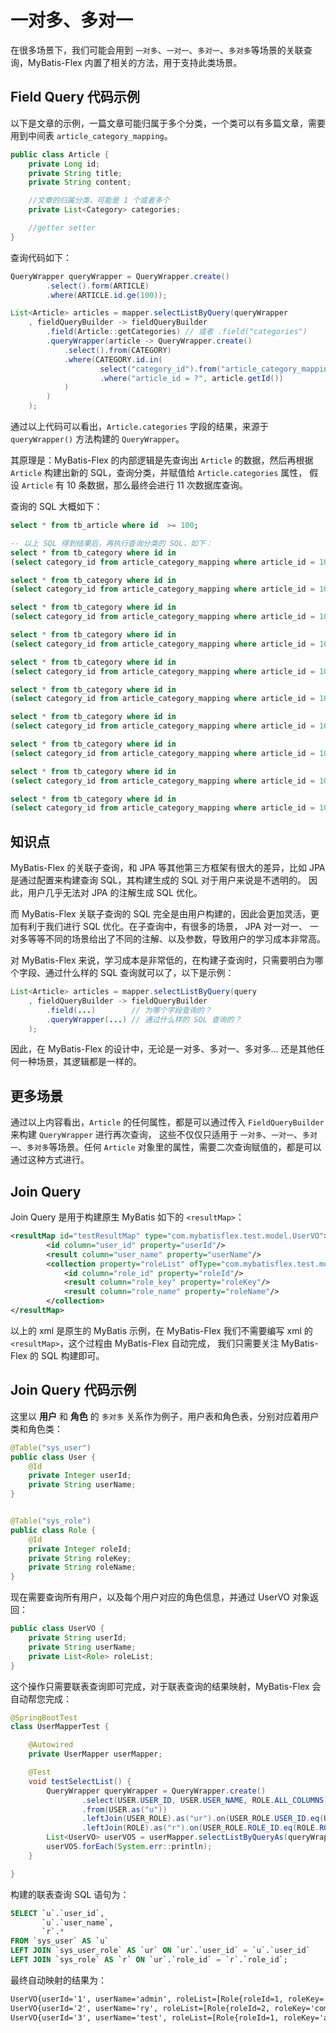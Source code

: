 # 一对多、多对一

在很多场景下，我们可能会用到 `一对多`、`一对一`、`多对一`、`多对多`等场景的关联查询，MyBatis-Flex 内置了相关的方法，用于支持此类场景。

## Field Query 代码示例

以下是文章的示例，一篇文章可能归属于多个分类，一个类可以有多篇文章，需要用到中间表 `article_category_mapping`。

```java
public class Article {
    private Long id;
    private String title;
    private String content;

    //文章的归属分类，可能是 1 个或者多个
    private List<Category> categories;

    //getter setter
}
```

查询代码如下：

```java {9-13}
QueryWrapper queryWrapper = QueryWrapper.create()
        .select().form(ARTICLE)
        .where(ARTICLE.id.ge(100));

List<Article> articles = mapper.selectListByQuery(queryWrapper
    , fieldQueryBuilder -> fieldQueryBuilder
        .field(Article::getCategories) // 或者 .field("categories")
        .queryWrapper(article -> QueryWrapper.create()
            .select().from(CATEGORY)
            .where(CATEGORY.id.in(
                    select("category_id").from("article_category_mapping")
                    .where("article_id = ?", article.getId())
            )
        )
    );
```

通过以上代码可以看出，`Article.categories` 字段的结果，来源于  `queryWrapper()` 方法构建的 `QueryWrapper`。

其原理是：MyBatis-Flex 的内部逻辑是先查询出 `Article` 的数据，然后再根据 `Article` 构建出新的 SQL，查询分类，并赋值给 `Article.categories` 属性，
假设 `Article` 有 10 条数据，那么最终会进行 11 次数据库查询。

查询的 SQL 大概如下：

```sql
select * from tb_article where id  >= 100;

-- 以上 SQL 得到结果后，再执行查询分类的 SQL，如下：
select * from tb_category where id in 
(select category_id from article_category_mapping where article_id = 100);

select * from tb_category where id in
(select category_id from article_category_mapping where article_id = 101);

select * from tb_category where id in
(select category_id from article_category_mapping where article_id = 102);

select * from tb_category where id in
(select category_id from article_category_mapping where article_id = 103);

select * from tb_category where id in
(select category_id from article_category_mapping where article_id = 104);

select * from tb_category where id in
(select category_id from article_category_mapping where article_id = 105);

select * from tb_category where id in
(select category_id from article_category_mapping where article_id = 106);

select * from tb_category where id in
(select category_id from article_category_mapping where article_id = 107);

select * from tb_category where id in
(select category_id from article_category_mapping where article_id = 108);

select * from tb_category where id in
(select category_id from article_category_mapping where article_id = 109);
```

## 知识点
MyBatis-Flex 的关联子查询，和 JPA 等其他第三方框架有很大的差异，比如 JPA 是通过配置来构建查询 SQL，其构建生成的 SQL 对于用户来说是不透明的。
因此，用户几乎无法对 JPA 的注解生成 SQL 优化。

而 MyBatis-Flex 关联子查询的 SQL 完全是由用户构建的，因此会更加灵活，更加有利于我们进行 SQL 优化。在子查询中，有很多的场景， JPA 对一对一、
一对多等等不同的场景给出了不同的注解、以及参数，导致用户的学习成本非常高。

对 MyBatis-Flex 来说，学习成本是非常低的，在构建子查询时，只需要明白为哪个字段、通过什么样的 SQL 查询就可以了，以下是示例：

```java 3,4
List<Article> articles = mapper.selectListByQuery(query
    , fieldQueryBuilder -> fieldQueryBuilder
        .field(...)        // 为哪个字段查询的？
        .queryWrapper(...) // 通过什么样的 SQL 查询的？
    );
```

因此，在 MyBatis-Flex 的设计中，无论是一对多、多对一、多对多... 还是其他任何一种场景，其逻辑都是一样的。


## 更多场景

通过以上内容看出，`Article` 的任何属性，都是可以通过传入 `FieldQueryBuilder` 来构建 `QueryWrapper` 进行再次查询，
这些不仅仅只适用于  `一对多`、`一对一`、`多对一`、`多对多`等场景。任何 `Article` 对象里的属性，需要二次查询赋值的，都是可以通过这种方式进行。


## Join Query 

Join Query 是用于构建原生 MyBatis 如下的 `<resultMap>`：

```xml
<resultMap id="testResultMap" type="com.mybatisflex.test.model.UserVO">
        <id column="user_id" property="userId"/>
        <result column="user_name" property="userName"/>
        <collection property="roleList" ofType="com.mybatisflex.test.model.Role">
            <id column="role_id" property="roleId"/>
            <result column="role_key" property="roleKey"/>
            <result column="role_name" property="roleName"/>
        </collection>
</resultMap>
```

以上的 xml 是原生的 MyBatis 示例，在 MyBatis-Flex 我们不需要编写 xml 的 `<resultMap>`，这个过程由 MyBatis-Flex 自动完成，
我们只需要关注 MyBatis-Flex 的 SQL 构建即可。

## Join Query 代码示例

这里以 **用户** 和 **角色** 的 `多对多` 关系作为例子，用户表和角色表，分别对应着用户类和角色类：

```java
@Table("sys_user")
public class User {
    @Id
    private Integer userId;
    private String userName;
}


@Table("sys_role")
public class Role {
    @Id
    private Integer roleId;
    private String roleKey;
    private String roleName;
}
```

现在需要查询所有用户，以及每个用户对应的角色信息，并通过 UserVO 对象返回：

```java
public class UserVO {
    private String userId;
    private String userName;
    private List<Role> roleList;
}
```

这个操作只需要联表查询即可完成，对于联表查询的结果映射，MyBatis-Flex 会自动帮您完成：

```java
@SpringBootTest
class UserMapperTest {

    @Autowired
    private UserMapper userMapper;

    @Test
    void testSelectList() {
        QueryWrapper queryWrapper = QueryWrapper.create()
                .select(USER.USER_ID, USER.USER_NAME, ROLE.ALL_COLUMNS)
                .from(USER.as("u"))
                .leftJoin(USER_ROLE).as("ur").on(USER_ROLE.USER_ID.eq(USER.USER_ID))
                .leftJoin(ROLE).as("r").on(USER_ROLE.ROLE_ID.eq(ROLE.ROLE_ID));
        List<UserVO> userVOS = userMapper.selectListByQueryAs(queryWrapper, UserVO.class);
        userVOS.forEach(System.err::println);
    }

}
```

构建的联表查询 SQL 语句为：

```sql
SELECT `u`.`user_id`,
       `u`.`user_name`,
       `r`.*
FROM `sys_user` AS `u`
LEFT JOIN `sys_user_role` AS `ur` ON `ur`.`user_id` = `u`.`user_id`
LEFT JOIN `sys_role` AS `r` ON `ur`.`role_id` = `r`.`role_id`;
```

最终自动映射的结果为：

```txt
UserVO{userId='1', userName='admin', roleList=[Role{roleId=1, roleKey='admin', roleName='超级管理员'}]}
UserVO{userId='2', userName='ry', roleList=[Role{roleId=2, roleKey='common', roleName='普通角色'}]}
UserVO{userId='3', userName='test', roleList=[Role{roleId=1, roleKey='admin', roleName='超级管理员'}, Role{roleId=2, roleKey='common', roleName='普通角色'}]}
```
